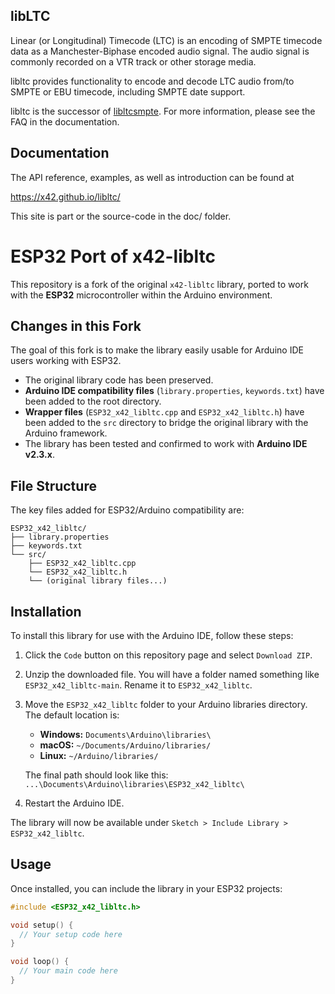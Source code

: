 libLTC
------

Linear (or Longitudinal) Timecode (LTC) is an encoding of SMPTE timecode data
as a Manchester-Biphase encoded audio signal.
The audio signal is commonly recorded on a VTR track or other storage media.

libltc provides functionality to encode and decode LTC audio from/to
SMPTE or EBU timecode, including SMPTE date support.

libltc is the successor of [libltcsmpte](https://sourceforge.net/projects/ltcsmpte/).
For more information, please see the FAQ in the documentation.

Documentation
-------------

The API reference, examples, as well as introduction can be found at

https://x42.github.io/libltc/

This site is part or the source-code in the doc/ folder.

# ESP32 Port of x42-libltc

This repository is a fork of the original `x42-libltc` library, ported to work with the **ESP32** microcontroller within the Arduino environment.

## Changes in this Fork

The goal of this fork is to make the library easily usable for Arduino IDE users working with ESP32.

- The original library code has been preserved.
- **Arduino IDE compatibility files** (`library.properties`, `keywords.txt`) have been added to the root directory.
- **Wrapper files** (`ESP32_x42_libltc.cpp` and `ESP32_x42_libltc.h`) have been added to the `src` directory to bridge the original library with the Arduino framework.
- The library has been tested and confirmed to work with **Arduino IDE v2.3.x**.

## File Structure

The key files added for ESP32/Arduino compatibility are:
```
ESP32_x42_libltc/
├── library.properties
├── keywords.txt
└── src/
    ├── ESP32_x42_libltc.cpp
    └── ESP32_x42_libltc.h
    └── (original library files...)
```

## Installation

To install this library for use with the Arduino IDE, follow these steps:

1.  Click the `Code` button on this repository page and select `Download ZIP`.
2.  Unzip the downloaded file. You will have a folder named something like `ESP32_x42_libltc-main`. Rename it to `ESP32_x42_libltc`.
3.  Move the `ESP32_x42_libltc` folder to your Arduino libraries directory. The default location is:
    - **Windows:** `Documents\Arduino\libraries\`
    - **macOS:** `~/Documents/Arduino/libraries/`
    - **Linux:** `~/Arduino/libraries/`

    The final path should look like this: `...\Documents\Arduino\libraries\ESP32_x42_libltc\`

4.  Restart the Arduino IDE.

The library will now be available under `Sketch > Include Library > ESP32_x42_libltc`.

## Usage

Once installed, you can include the library in your ESP32 projects:

```cpp
#include <ESP32_x42_libltc.h>

void setup() {
  // Your setup code here
}

void loop() {
  // Your main code here
}
